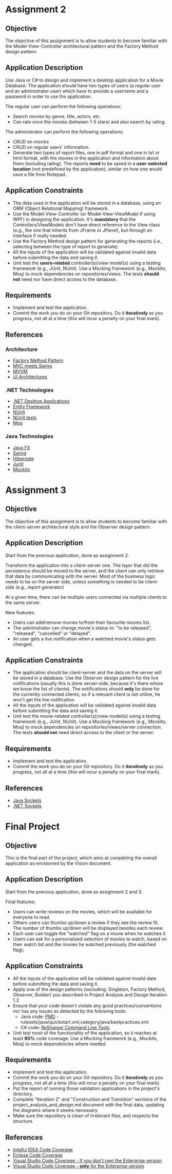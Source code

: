 # Assignment 2

## Objective
The objective of this assignment is to allow students to become familiar with the Model-View-Controller architectural pattern and the Factory Method design pattern.

## Application Description
Use Java or C# to design and implement a desktop application for a Movie Database. The application should have two types of users (a regular user and an administrator user) which have to provide a username and a password in order to use the application.

The regular user can perform the following operations:
* Search movies by genre, title, actors, etc
* Can rate once the movies (between 1-5 stars) and also search by rating.

The administrator can perform the following operations:
* CRUD on movies
* CRUD on regular users' information.
* Generate two types of report files, one in pdf format and one in txt or html format, with the movies in the application and information about them (including rating). The reports **need** to be saved in a **user-selected location** (not predefined by the application), similar on how one would save a file from Notepad.

## Application Constraints
* The data used in the application will be stored in a database, using an ORM (Object Relational Mapping) framework.
* Use the Model-View-Controller (or Model-View-ViewModel if using WPF) in designing the application. It's **mandatory** that the Controllers/ViewModels don't have direct reference to the View class (e.g., the one that inherits from JFrame or JPanel), but through an interface if really needed.
* Use the Factory Method design pattern for generating the reports (i.e., selecting between the type of report to generate).
* All the inputs of the application will be validated against invalid data before submitting the data and saving it.
* Unit test the **users-related** controller(s)/view model(s) using a testing framework (e.g., JUnit, NUnit). Use a Mocking framework (e.g., Mockito, Moq) to mock dependencies on repositories/views. The tests **should not** need nor have direct access to the database.

## Requirements
* Implement and test the application.
* Commit the work you do on your Git repository. Do it **iteratively** as you progress, not all at a time (this will incur a penalty on your final mark).

## References
### Architecture
* [Factory Method Pattern](https://sourcemaking.com/design_patterns/factory_method)
* [MVC meets Swing](https://www.javaworld.com/article/2076632/core-java/mvc-meets-swing.html)
* [MVVM](https://msdn.microsoft.com/en-us/magazine/dd419663.aspx)
* [UI Architectures](https://martinfowler.com/eaaDev/uiArchs.html)

### .NET Technologies
* [.NET Desktop Applications](https://msdn.microsoft.com/en-us/library/54xbah2z(v=vs.110).aspx)
* [Entity Framework](https://msdn.microsoft.com/en-us/library/aa937723(v=vs.113).aspx)
* [NUnit](https://github.com/nunit/docs/wiki/Installation)
* [NUnit tests](https://github.com/nunit/docs/wiki/TestFixture-Attribute)
* [Moq](https://github.com/Moq/moq4/wiki/Quickstart)

### Java Technologies
* [Java FX](https://www.jetbrains.com/help/idea/javafx.html)
* [Swing](http://docs.oracle.com/javase/tutorial/uiswing/)
* [Hibernate](https://docs.jboss.org/hibernate/orm/current/quickstart/html_single/#tutorial_annotations)
* [Junit](https://junit.org/junit5/docs/current/user-guide/)
* [Mockito](http://site.mockito.org/#how)

# Assignment 3

## Objective
The objective of this assignment is to allow students to become familiar with the client-server architectural style and the Observer design pattern.

## Application Description
Start from the previous application, done as assignment 2.

Transform the application into a client-server one. The layer that did the persistence should be moved to the server, and the client can only retrieve that data by communicating with the server. Most of the business logic needs to be on the server side, unless something is needed to be client-side (e.g., report generator)

At a given time, there can be multiple users connected via multiple clients to the same server.

New features:
* Users can add/remove movies to/from their favourite movies list.
* The administrator can change movie's status to: "to be released", "released", "cancelled" or "delayed".
* An user gets a live notification when a watched movie's status gets changed.

## Application Constraints
* The application should be client-server and the data on the server will be stored in a database. Use the Observer design pattern for the live notifications (usually this is done server-side, because it's there where we know the list of clients). The notifications should **only** be done for the currently connected clients; so if a relevant client is not online, he won't get the live notification
* All the inputs of the application will be validated against invalid data before submitting the data and saving it.
* Unit test the movie-related controller(s)/view model(s) using a testing framework (e.g., JUnit, NUnit). Use a Mocking framework (e.g., Mockito, Moq) to mock dependencies on repositories/views/server connection. The tests **should not** need direct access to the client or the server.

## Requirements
* Implement and test the application.
* Commit the work you do on your Git repository. Do it **iteratively** as you progress, not all at a time (this will incur a penalty on your final mark).

## References
* [Java Sockets](http://download.oracle.com/javase/tutorial/networking/sockets/index.html)
* [.NET Sockets](https://docs.microsoft.com/en-us/dotnet/framework/network-programming/socket-code-examples)


# Final Project

## Objective
This is the final part of the project, which aims at completing the overall application as envisioned by the Vision document.

## Application Description
Start from the previous application, done as assignment 2 and 3.

Final features:
* Users can write reviews on the movies, which will be available for everyone to read.
* Others users can thumbs up/down a review if they see the review fit. The number of thumbs up/down will be displayed besides each review.
* Each user can toggle the "watched" flag on a movie when he watches it
* Users can ask for a personalized selection of movies to watch, based on their watch list and the movies he watched previously (the watched flag);

## Application Constraints
* All the inputs of the application will be validated against invalid data before submitting the data and saving it.
* Apply one of the design patterns (excluding: Singleton, Factory Method, Observer, Builder) you described in Project Analysis and Design Iteration 1.2
* Ensure that your code doesn't violate any good practices/conventions nor has any issues as detected by the following tools:
  * Java code: [PMD](https://pmd.github.io/#windows) - rulesets/java/quickstart.xml,category/java/bestpractices.xml
  * C# code: [ReSharper Command Line Tools](https://www.jetbrains.com/resharper/download/index.html#section=resharper-clt)
* Unit test most of the functionality of the application, so it reaches at least **60%** code coverage. Use a Mocking framework (e.g., Mockito, Moq) to mock dependencies where needed.

## Requirements
* Implement and test the application.
* Commit the work you do on your Git repository. Do it **iteratively** as you progress, not all at a time (this will incur a penalty on your final mark).
* Put the report of running those validation applications in the project's directory.
* Complete "Iteration 2" and "Construction and Transition" sections of the project_analysis_and_design.md document with the final data, updating the diagrams where it seems necessary.
* Make sure the repository is clean of irrelevant files, and respects the structure.

## References
* [IntelliJ IDEA Code Coverage](https://www.jetbrains.com/help/idea/code-coverage.html)
* [Eclipse Code Coverage](https://www.eclemma.org/)
* [Visual Studio Code Coverage - if you don't own the Enterprise version](https://marketplace.visualstudio.com/items?itemName=axodox1.AxoCover&showQnADialog=true)
* [Visual Studio Code Coverage - **only** for the Enterprise version](https://msdn.microsoft.com/en-us/library/dd537628.aspx)
